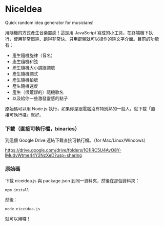 # NiceIdea
Quick random idea generator for musicians!

用隨機的方式產生音樂靈感！這是用 JavaScript 寫成的小工具，在終端機下執行，使用非常單純、跑得非常快、只用鍵盤就可以操作的純文字介面。目前的功能有：

- 產生隨機旋律（音名）
- 產生隨機和弦
- 產生隨機大小調跟調號
- 產生隨機調式
- 產生隨機拍號
- 產生隨機速度
- 產生（很荒謬的）隨機歌名
- 以及給你一些激發靈感的點子

原始碼可以用 Node.js 執行，如果你是跟電腦沒有特別熟的一般人，就下載「直接可執行檔」就好。

### 下載（直接可執行檔，binaries）

到這個 Google Drive 連結下載直接可執行檔。（for Mac/Linux/Windows）

https://drive.google.com/drive/folders/1O1IRC5U4AvO8Y-lMudvWtme44Y2NzXeD?usp=sharing

### 原始碼

下載 niceidea.js 與 package.json 到同一資料夾，然後在那個資料夾：

```npm install```

然後：

```node niceidea.js```

就可以用囉！
